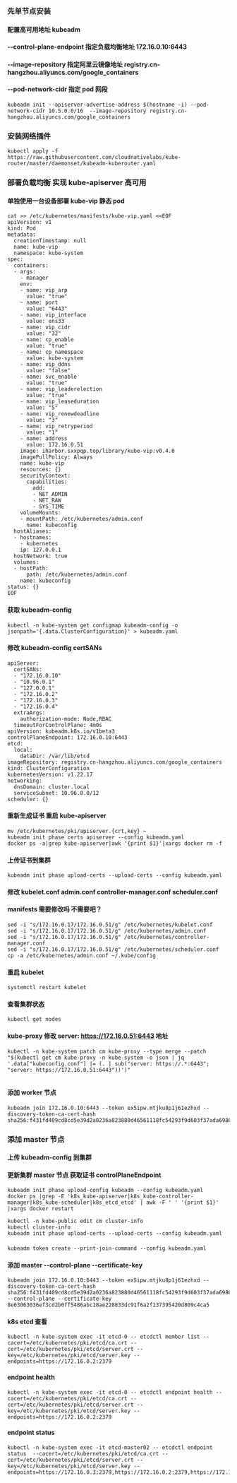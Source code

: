 ### 先单节点安装

#### 配置高可用地址 kubeadm

#### --control-plane-endpoint 指定负载均衡地址 172.16.0.10:6443

#### --image-repository 指定阿里云镜像地址 registry.cn-hangzhou.aliyuncs.com/google_containers

#### --pod-network-cidr 指定 pod 网段

```
kubeadm init --apiserver-advertise-address $(hostname -i) --pod-network-cidr 10.5.0.0/16  --image-repository registry.cn-hangzhou.aliyuncs.com/google_containers
```

### 安装网络插件

```
kubectl apply -f https://raw.githubusercontent.com/cloudnativelabs/kube-router/master/daemonset/kubeadm-kuberouter.yaml
```

### 部署负载均衡 实现 kube-apiserver 高可用

#### 单独使用一台设备部署 kube-vip 静态 pod

```
cat >> /etc/kubernetes/manifests/kube-vip.yaml <<EOF
apiVersion: v1
kind: Pod
metadata:
  creationTimestamp: null
  name: kube-vip
  namespace: kube-system
spec:
  containers:
  - args:
    - manager
    env:
    - name: vip_arp
      value: "true"
    - name: port
      value: "6443"
    - name: vip_interface
      value: ens33
    - name: vip_cidr
      value: "32"
    - name: cp_enable
      value: "true"
    - name: cp_namespace
      value: kube-system
    - name: vip_ddns
      value: "false"
    - name: svc_enable
      value: "true"
    - name: vip_leaderelection
      value: "true"
    - name: vip_leaseduration
      value: "5"
    - name: vip_renewdeadline
      value: "3"
    - name: vip_retryperiod
      value: "1"
    - name: address
      value: 172.16.0.51
    image: iharbor.sxxpqp.top/library/kube-vip:v0.4.0
    imagePullPolicy: Always
    name: kube-vip
    resources: {}
    securityContext:
      capabilities:
        add:
        - NET_ADMIN
        - NET_RAW
        - SYS_TIME
    volumeMounts:
    - mountPath: /etc/kubernetes/admin.conf
      name: kubeconfig
  hostAliases:
  - hostnames:
    - kubernetes
    ip: 127.0.0.1
  hostNetwork: true
  volumes:
  - hostPath:
      path: /etc/kubernetes/admin.conf
    name: kubeconfig
status: {}
EOF
```

#### 获取 kubeadm-config

```
kubectl -n kube-system get configmap kubeadm-config -o jsonpath='{.data.ClusterConfiguration}' > kubeadm.yaml
```

#### 修改 kubeadm-config certSANs

```
apiServer:
  certSANs:
  - "172.16.0.10"
  - "10.96.0.1"
  - "127.0.0.1"
  - "172.16.0.2"
  - "172.16.0.3"
  - "172.16.0.4"
  extraArgs:
    authorization-mode: Node,RBAC
  timeoutForControlPlane: 4m0s
apiVersion: kubeadm.k8s.io/v1beta3
controlPlaneEndpoint: 172.16.0.10:6443
etcd:
  local:
    dataDir: /var/lib/etcd
imageRepository: registry.cn-hangzhou.aliyuncs.com/google_containers
kind: ClusterConfiguration
kubernetesVersion: v1.22.17
networking:
  dnsDomain: cluster.local
  serviceSubnet: 10.96.0.0/12
scheduler: {}
```

#### 重新生成证书 重启 kube-apiserver

```
mv /etc/kubernetes/pki/apiserver.{crt,key} ~
kubeadm init phase certs apiserver --config kubeadm.yaml
docker ps -a|grep kube-apiserver|awk '{print $1}'|xargs docker rm -f
```

#### 上传证书到集群

```
kubeadm init phase upload-certs --upload-certs --config kubeadm.yaml
```

#### 修改 kubelet.conf admin.conf controller-manager.conf scheduler.conf

#### manifests 需要修改吗 不需要吧？

```
sed -i "s/172.16.0.17/172.16.0.51/g" /etc/kubernetes/kubelet.conf
sed -i "s/172.16.0.17/172.16.0.51/g" /etc/kubernetes/admin.conf
sed -i "s/172.16.0.17/172.16.0.51/g" /etc/kubernetes/controller-manager.conf
sed -i "s/172.16.0.17/172.16.0.51/g" /etc/kubernetes/scheduler.conf
cp -a /etc/kubernetes/admin.conf ~/.kube/config
```

#### 重启 kubelet

```
systemctl restart kubelet
```

#### 查看集群状态

```
kubectl get nodes
```

#### kube-proxy 修改 server: https://172.16.0.51:6443 地址

```
kubectl -n kube-system patch cm kube-proxy --type merge --patch "$(kubectl get cm kube-proxy -n kube-system -o json | jq '.data["kubeconfig.conf"] |= (. | sub("server: https://.*:6443"; "server: https://172.16.0.51:6443"))')"


```

#### 添加 worker 节点

```
kubeadm join 172.16.0.10:6443 --token ex5ipw.mtjku8p1j61ezhxd --discovery-token-ca-cert-hash sha256:f431fd409cd8cd5e39d2a0236a823880d46561118fc54293f9d603f37ada6986
```

### 添加 master 节点

#### 上传 kubeadm-config 到集群

#### 更新集群 master 节点 获取证书 controlPlaneEndpoint

```
kubeadm init phase upload-config kubeadm --config kubeadm.yaml
docker ps |grep -E 'k8s_kube-apiserver|k8s_kube-controller-manager|k8s_kube-scheduler|k8s_etcd_etcd' | awk -F ' ' '{print $1}' |xargs docker restart

kubectl -n kube-public edit cm cluster-info
kubectl cluster-info
kubeadm init phase upload-certs --upload-certs --config kubeadm.yaml
```

####

```
kubeadm token create --print-join-command --config kubeadm.yaml
```

#### 添加 master --control-plane --certificate-key

```
kubeadm join 172.16.0.10:6443 --token ex5ipw.mtjku8p1j61ezhxd --discovery-token-ca-cert-hash sha256:f431fd409cd8cd5e39d2a0236a823880d46561118fc54293f9d603f37ada6986 --control-plane --certificate-key 8e63063036ef3cd2b0ff5486abc18ae228833dc91f6a2f137395420d809c4ca5
```

#### k8s etcd 查看

```
kubectl -n kube-system exec -it etcd-0 -- etcdctl member list --cacert=/etc/kubernetes/pki/etcd/ca.crt --cert=/etc/kubernetes/pki/etcd/server.crt --key=/etc/kubernetes/pki/etcd/server.key --endpoints=https://172.16.0.2:2379
```

#### endpoint health

```
kubectl -n kube-system exec -it etcd-0 -- etcdctl endpoint health --cacert=/etc/kubernetes/pki/etcd/ca.crt --cert=/etc/kubernetes/pki/etcd/server.crt --key=/etc/kubernetes/pki/etcd/server.key --endpoints=https://172.16.0.2:2379
```

#### endpoint status

```
kubectl -n kube-system exec -it etcd-master02 -- etcdctl endpoint status  --cacert=/etc/kubernetes/pki/etcd/ca.crt --cert=/etc/kubernetes/pki/etcd/server.crt --key=/etc/kubernetes/pki/etcd/server.key --endpoints=https://172.16.0.3:2379,https://172.16.0.2:2379,https://172.16.0.4:2379
```
